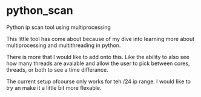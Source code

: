# python_scan
Python ip scan tool using multiprocessing

This little tool has come about because of my dive into learning more about multiprocessing and multithreading in python.

There is more that I would like to add onto this. Like the ability to also see how many threads are avaiable and allow the user to pick between cores, threads, or both to see a time differance.

The current setup ofcourse only works for teh /24 ip range. I would like to try an make it a little bit more flexable. 
